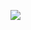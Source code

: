 ![](http://www.plantuml.com/plantuml/svg/bPB1QXin48RFcQSOV7TDUWuX2MufmOaBSjf3oK7UdJYgToKXJPoOOWXzWTvwpIi4KkYboJDetwYpzTeHlbMOaVdrp_pVm1v5re5lwWg03LU45sUZVlhL_4oFwQcvb_edFQByUKc_qrDwQUwRxo8-f-Vc1wQ7z01GqHKZEmncTirOca056sS1ujnOhuEkiN2rTvOiArvAXiJj0rXN4lOcdmP3YdDsVZ3IlhqcUbeH3rGjOFvQsdge8vQqC0NXDq0vwzQ3WsExnB4wFEnrUlxscQPu4jnjfD0PihC5mY-dUg5L4OndV2-iTEl2_79hNi6whW2CPGfNMY0kP2P0Mx7VxyW0Di4V9fEFVNbRh8E5lLNKFq4mzZQ-iQUWsTWPgcLagd5axCrTrrBjjzPydtEvttoDgBQJnR2tiyoxEnyenjPtx7rb2WbmzbACAv2VRB6c5UwCwfNzpDcP6vwWol7hLlnV_hUx_4FDUgeZOJUfYyeNAJUMKpK-pvXVIOKxnm4u8bksN-zV)